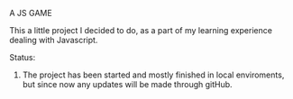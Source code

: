 A JS GAME

This a little project I decided to do, as a part of my learning experience dealing with Javascript.

Status:

1) The project has been started and mostly finished in local enviroments, but since now any updates will be made through gitHub.
